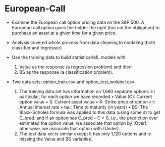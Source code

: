 # European-Call

- Examine the European call option pricing data on the S&P 500. A European call option gives the holder the right (but not the obligation) to purchase an asset at a given time for a given price.

- Analysis covered whole process from data cleaning to modeling (both classifier and regressor)

- Use the training data to build statistical/ML models with
  1) Value as the response (a regression problem) and then
  2) BS as the response (a classification problem).

- Two data sets: option_train.csv and option_test_wolabel.csv. 
  1. The training data set has information on 1,680 separate options. In particular, for each option we have recorded
    • Value (C): Current option value
    • S: Current asset value
    • K: Strike price of option
    • r: Annual interest rate
    • tau: Time to maturity (in years)
    • BS: The Black-Scholes formula was applied to this data (using some 𝜎) to get C_pred. and If an option has C_pred – C > 0, i.e., the prediction over estimated the option value, we associate that option by (Over); otherwise, we associate that option with (Under).
  2. The test data set is similar except it has only 1,120 options and is missing the Value and BS variables.

